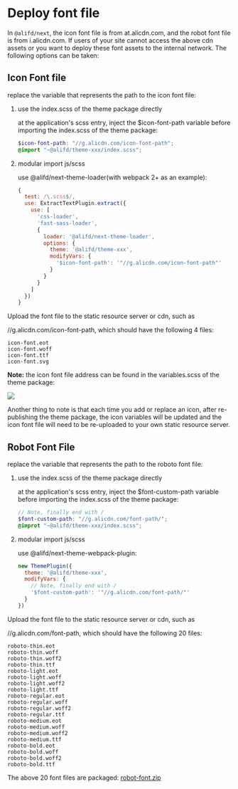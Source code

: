 # Deploy font file

In `@alifd/next`, the icon font file is from at.alicdn.com, and the robot font file is from i.alicdn.com. If users of your site cannot access the above cdn assets or you want to deploy these font assets to the internal network. The following options can be taken:

## Icon Font file
replace the variable that represents the path to the icon font file:

1. use the index.scss of the theme package directly

    at the application's scss entry, inject the $icon-font-path variable before importing the index.scss of the theme package:

    ``` scss
    $icon-font-path: "//g.alicdn.com/icon-font-path";
    @import "~@alifd/theme-xxx/index.scss";
    ```

2. modular import js/scss

    use @alifd/next-theme-loader(with webpack 2+ as an example):

    ``` js
    {
      test: /\.scss$/,
      use: ExtractTextPlugin.extract({
        use: [
          'css-loader',
          'fast-sass-loader',
          {
            loader: '@alifd/next-theme-loader',
            options: {
              theme: '@alifd/theme-xxx',
              modifyVars: {
                '$icon-font-path': '"//g.alicdn.com/icon-font-path"'
              }
            }
          }
        ]
      })
    }
    ```

Upload the font file to the static resource server or cdn, such as

//g.alicdn.com/icon-font-path, which should have the following 4 files:

```
icon-font.eot
icon-font.woff
icon-font.ttf
icon-font.svg
```

**Note:** the icon font file address can be found in the variables.scss of the theme package:

![](https://img.alicdn.com/tfs/TB1u.I8qtknBKNjSZKPXXX6OFXa-620-329.png)

Another thing to note is that each time you add or replace an icon, after re-publishing the theme package, the icon variables will be updated and the icon font file will need to be re-uploaded to your own static resource server.


## Robot Font File
replace the variable that represents the path to the roboto font file:

1. use the index.scss of the theme package directly

    at the application's scss entry, inject the $font-custom-path variable before importing the index.scss of the theme package:

    ``` scss
    // Note, finally end with /
    $font-custom-path: "//g.alicdn.com/font-path/";
    @improt "~@alifd/theme-xxx/index.scss";
    ```

2. modular import js/scss

    use @alifd/next-theme-webpack-plugin:

    ``` js
    new ThemePlugin({
      theme: '@alifd/theme-xxx',
      modifyVars: {
        // Note, finally end with /
        '$font-custom-path': '"//g.alicdn.com/font-path/"'
      }
    })
    ```

Upload the font file to the static resource server or cdn, such as

//g.alicdn.com/font-path, which should have the following 20 files:

```
roboto-thin.eot
roboto-thin.woff
roboto-thin.woff2
roboto-thin.ttf
roboto-light.eot
roboto-light.woff
roboto-light.woff2
roboto-light.ttf
roboto-regular.eot
roboto-regular.woff
roboto-regular.woff2
roboto-regular.ttf
roboto-medium.eot
roboto-medium.woff
roboto-medium.woff2
roboto-medium.ttf
roboto-bold.eot
roboto-bold.woff
roboto-bold.woff2
roboto-bold.ttf
```

The above 20 font files are packaged: [robot-font.zip](https://files.alicdn.com/tpsservice/31b61ac0c41fac383a1bffd154674347.zip)
